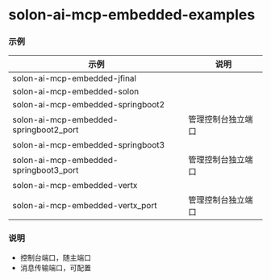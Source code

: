 # solon-ai-mcp-embedded-examples


### 示例




| 示例                               | 说明        |
|----------------------------------|-----------|
| solon-ai-mcp-embedded-jfinal           |           |
| solon-ai-mcp-embedded-solon            |           |
| solon-ai-mcp-embedded-springboot2      |           |
| solon-ai-mcp-embedded-springboot2_port | 管理控制台独立端口 |
| solon-ai-mcp-embedded-springboot3      |           |
| solon-ai-mcp-embedded-springboot3_port | 管理控制台独立端口 |
| solon-ai-mcp-embedded-vertx            |           |
| solon-ai-mcp-embedded-vertx_port       | 管理控制台独立端口 |






### 说明

* 控制台端口，随主端口
* 消息传输端口，可配置